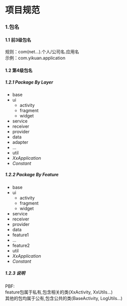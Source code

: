 # 项目规范

### 1.包名

#### 1.1 前3级包名
规则：com(net...).个人/公司名.应用名  
示例：com.yikuan.application  

#### 1.2 第4级包名

##### 1.2.1 Package By Layer
- base
- ui
  - activity
  - fragment
  - widget
- service
- receiver
- provider
- data
- adapter
- ...
- util
- *XxApplication*
- *Constant*

##### 1.2.2 Package By Feature
- base
- ui
  - activity
  - fragment
  - widget
- service
- receiver
- provider
- data
- feature1
- ...
- feature2
- util
- *XxApplication*
- *Constant*

##### 1.2.3 说明
PBF:   
feature包属于私有,包含相关的类(XxActivity, XxUtils...)  
其他的包均属于公有,包含公共的类(BaseActivity, LogUtils...)